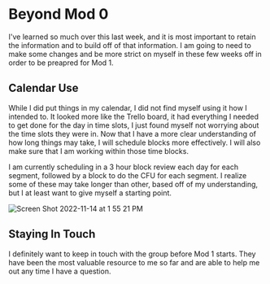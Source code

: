 # Beyond Mod 0

I've learned so much over this last week, and it is most important to retain the information and to build off of that information. I am going to need to make some changes and be more strict on myself in these few weeks off in order to be preapred for Mod 1.

## Calendar Use

While I did put things in my calendar, I did not find myself using it how I intended to. It looked more like the Trello board, it had everything I needed to get done for the day in time slots, I just found myself not worrying about the time slots they were in. Now that I have a more clear understanding of how long things may take, I will schedule blocks more effectively. I will also make sure that I am working within those time blocks.

I am currently scheduling in a 3 hour block review each day for each segment, followed by a block to do the CFU for each segment. I realize some of these may take longer than other, based off of my understanding, but I at least want to give myself a starting point.

![Screen Shot 2022-11-14 at 1 55 21 PM](https://user-images.githubusercontent.com/116417370/201754315-05f665c0-2ffa-46f9-a65b-a0e721c5058e.png)

## Staying In Touch

I definitely want to keep in touch with the group before Mod 1 starts. They have been the most valuable resource to me so far and are able to help me out any time I have a question.